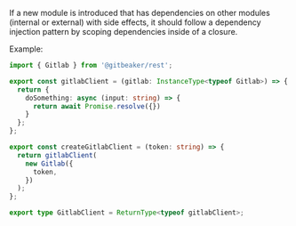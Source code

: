 If a new module is introduced that has dependencies on other modules (internal or external) with side effects, it should follow a dependency injection pattern by scoping dependencies inside of a closure. 

Example:

```typescript
import { Gitlab } from '@gitbeaker/rest';

export const gitlabClient = (gitlab: InstanceType<typeof Gitlab>) => {
  return {
    doSomething: async (input: string) => {
      return await Promise.resolve({})
    }
  };
};

export const createGitlabClient = (token: string) => {
  return gitlabClient(
    new Gitlab({
      token,
    })
  );
};

export type GitlabClient = ReturnType<typeof gitlabClient>;
```